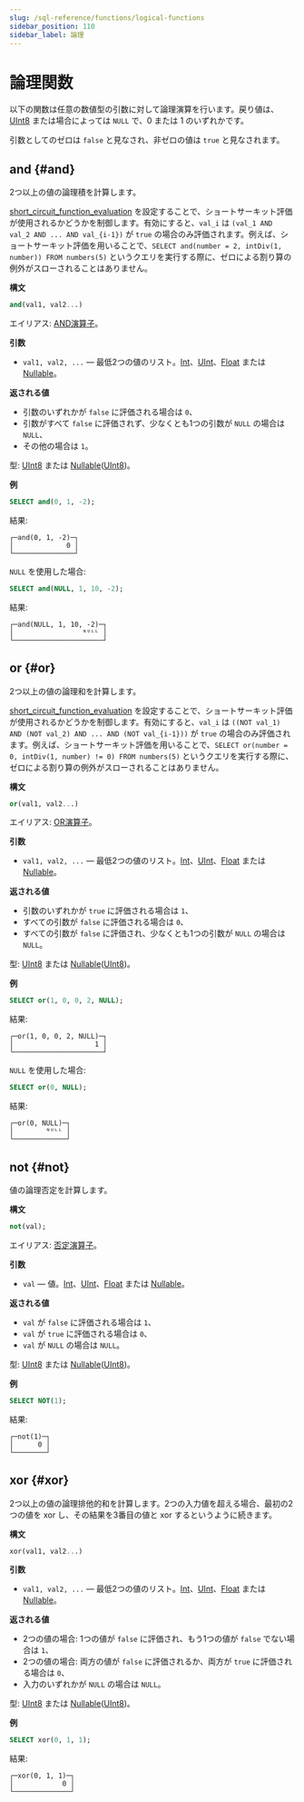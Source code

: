 ```yaml
---
slug: /sql-reference/functions/logical-functions
sidebar_position: 110
sidebar_label: 論理
---
```


# 論理関数

以下の関数は任意の数値型の引数に対して論理演算を行います。戻り値は、[UInt8](../data-types/int-uint.md) または場合によっては `NULL` で、0 または 1 のいずれかです。

引数としてのゼロは `false` と見なされ、非ゼロの値は `true` と見なされます。

## and {#and}

2つ以上の値の論理積を計算します。

[short_circuit_function_evaluation](../../operations/settings/settings.md#short-circuit-function-evaluation) を設定することで、ショートサーキット評価が使用されるかどうかを制御します。有効にすると、`val_i` は `(val_1 AND val_2 AND ... AND val_{i-1})` が `true` の場合のみ評価されます。例えば、ショートサーキット評価を用いることで、`SELECT and(number = 2, intDiv(1, number)) FROM numbers(5)` というクエリを実行する際に、ゼロによる割り算の例外がスローされることはありません。

**構文**

``` sql
and(val1, val2...)
```

エイリアス: [AND演算子](../../sql-reference/operators/index.md#logical-and-operator)。

**引数**

- `val1, val2, ...` — 最低2つの値のリスト。[Int](../data-types/int-uint.md)、[UInt](../data-types/int-uint.md)、[Float](../data-types/float.md) または [Nullable](../data-types/nullable.md)。

**返される値**

- 引数のいずれかが `false` に評価される場合は `0`、
- 引数がすべて `false` に評価されず、少なくとも1つの引数が `NULL` の場合は `NULL`、
- その他の場合は `1`。

型: [UInt8](../../sql-reference/data-types/int-uint.md) または [Nullable](../../sql-reference/data-types/nullable.md)([UInt8](../../sql-reference/data-types/int-uint.md))。

**例**

``` sql
SELECT and(0, 1, -2);
```

結果:

``` text
┌─and(0, 1, -2)─┐
│             0 │
└───────────────┘
```

`NULL` を使用した場合:

``` sql
SELECT and(NULL, 1, 10, -2);
```

結果:

``` text
┌─and(NULL, 1, 10, -2)─┐
│                 ᴺᵁᴸᴸ │
└──────────────────────┘
```

## or {#or}

2つ以上の値の論理和を計算します。

[short_circuit_function_evaluation](../../operations/settings/settings.md#short-circuit-function-evaluation) を設定することで、ショートサーキット評価が使用されるかどうかを制御します。有効にすると、`val_i` は `((NOT val_1) AND (NOT val_2) AND ... AND (NOT val_{i-1}))` が `true` の場合のみ評価されます。例えば、ショートサーキット評価を用いることで、`SELECT or(number = 0, intDiv(1, number) != 0) FROM numbers(5)` というクエリを実行する際に、ゼロによる割り算の例外がスローされることはありません。

**構文**

``` sql
or(val1, val2...)
```

エイリアス: [OR演算子](../../sql-reference/operators/index.md#logical-or-operator)。

**引数**

- `val1, val2, ...` — 最低2つの値のリスト。[Int](../data-types/int-uint.md)、[UInt](../data-types/int-uint.md)、[Float](../data-types/float.md) または [Nullable](../data-types/nullable.md)。

**返される値**

- 引数のいずれかが `true` に評価される場合は `1`、
- すべての引数が `false` に評価される場合は `0`、
- すべての引数が `false` に評価され、少なくとも1つの引数が `NULL` の場合は `NULL`。

型: [UInt8](../../sql-reference/data-types/int-uint.md) または [Nullable](../../sql-reference/data-types/nullable.md)([UInt8](../../sql-reference/data-types/int-uint.md))。

**例**

``` sql
SELECT or(1, 0, 0, 2, NULL);
```

結果:

``` text
┌─or(1, 0, 0, 2, NULL)─┐
│                    1 │
└──────────────────────┘
```

`NULL` を使用した場合:

``` sql
SELECT or(0, NULL);
```

結果:

``` text
┌─or(0, NULL)─┐
│        ᴺᵁᴸᴸ │
└─────────────┘
```

## not {#not}

値の論理否定を計算します。

**構文**

``` sql
not(val);
```

エイリアス: [否定演算子](../../sql-reference/operators/index.md#logical-negation-operator)。

**引数**

- `val` — 値。[Int](../data-types/int-uint.md)、[UInt](../data-types/int-uint.md)、[Float](../data-types/float.md) または [Nullable](../data-types/nullable.md)。

**返される値**

- `val` が `false` に評価される場合は `1`、
- `val` が `true` に評価される場合は `0`、
- `val` が `NULL` の場合は `NULL`。

型: [UInt8](../../sql-reference/data-types/int-uint.md) または [Nullable](../../sql-reference/data-types/nullable.md)([UInt8](../../sql-reference/data-types/int-uint.md))。

**例**

``` sql
SELECT NOT(1);
```

結果:

``` text
┌─not(1)─┐
│      0 │
└────────┘
```

## xor {#xor}

2つ以上の値の論理排他的和を計算します。2つの入力値を超える場合、最初の2つの値を xor し、その結果を3番目の値と xor するというように続きます。

**構文**

``` sql
xor(val1, val2...)
```

**引数**

- `val1, val2, ...` — 最低2つの値のリスト。[Int](../data-types/int-uint.md)、[UInt](../data-types/int-uint.md)、[Float](../data-types/float.md) または [Nullable](../data-types/nullable.md)。

**返される値**

- 2つの値の場合: 1つの値が `false` に評価され、もう1つの値が `false` でない場合は `1`、
- 2つの値の場合: 両方の値が `false` に評価されるか、両方が `true` に評価される場合は `0`、
- 入力のいずれかが `NULL` の場合は `NULL`。

型: [UInt8](../../sql-reference/data-types/int-uint.md) または [Nullable](../../sql-reference/data-types/nullable.md)([UInt8](../../sql-reference/data-types/int-uint.md))。

**例**

``` sql
SELECT xor(0, 1, 1);
```

結果:

``` text
┌─xor(0, 1, 1)─┐
│            0 │
└──────────────┘
```
